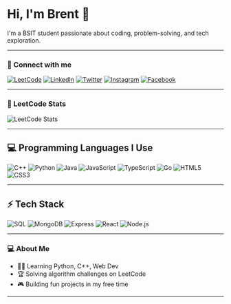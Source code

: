 # Hi, I'm Brent 👋

I'm a BSIT student passionate about coding, problem-solving, and tech exploration.  

---

### 🔗 Connect with me

[![LeetCode](https://img.shields.io/badge/LeetCode-000000?style=for-the-badge&logo=LeetCode&logoColor=orange)](https://leetcode.com/u/brentskie/)
[![LinkedIn](https://img.shields.io/badge/LinkedIn-0A66C2?style=for-the-badge&logo=LinkedIn&logoColor=white)](https://www.linkedin.com/in/brent-luwi-casas-50b002380/)
[![Twitter](https://img.shields.io/badge/Twitter-1DA1F2?style=for-the-badge&logo=Twitter&logoColor=white)](https://x.com/Brntlou1e)
[![Instagram](https://img.shields.io/badge/Instagram-E4405F?style=for-the-badge&logo=Instagram&logoColor=white)](https://www.instagram.com/cxzasbrnt/)
[![Facebook](https://img.shields.io/badge/Facebook-1877F2?style=for-the-badge&logo=Facebook&logoColor=white)](https://www.facebook.com/lateus.rigour)

---

### 📝 LeetCode Stats

![LeetCode Stats](https://leetcard.jacoblin.cool/brentskie?theme=dark&font=Fira%20Code)

---

## 💻 Programming Languages I Use

![C++](https://img.shields.io/badge/C++-00599C?style=for-the-badge&logo=C%2B%2B&logoColor=white)
![Python](https://img.shields.io/badge/Python-3776AB?style=for-the-badge&logo=Python&logoColor=white)
![Java](https://img.shields.io/badge/Java-007396?style=for-the-badge&logo=Java&logoColor=white)
![JavaScript](https://img.shields.io/badge/JavaScript-F7DF1E?style=for-the-badge&logo=JavaScript&logoColor=black)
![TypeScript](https://img.shields.io/badge/TypeScript-3178C6?style=for-the-badge&logo=TypeScript&logoColor=white)
![Go](https://img.shields.io/badge/Go-00ADD8?style=for-the-badge&logo=Go&logoColor=white)
![HTML5](https://img.shields.io/badge/HTML5-E34F26?style=for-the-badge&logo=HTML5&logoColor=white)
![CSS3](https://img.shields.io/badge/CSS3-1572B6?style=for-the-badge&logo=CSS3&logoColor=white)

---

## ⚡ Tech Stack

![SQL](https://img.shields.io/badge/SQL-4479A1?style=for-the-badge&logo=MySQL&logoColor=white)
![MongoDB](https://img.shields.io/badge/MongoDB-47A248?style=for-the-badge&logo=MongoDB&logoColor=white)
![Express](https://img.shields.io/badge/Express-000000?style=for-the-badge&logo=Express&logoColor=white)
![React](https://img.shields.io/badge/React-61DAFB?style=for-the-badge&logo=React&logoColor=black)
![Node.js](https://img.shields.io/badge/Node.js-339933?style=for-the-badge&logo=Node.js&logoColor=white)

---

### 💻 About Me
- 👨‍💻 Learning Python, C++, Web Dev
- 🏆 Solving algorithm challenges on LeetCode
- 🎮 Building fun projects in my free time

---

